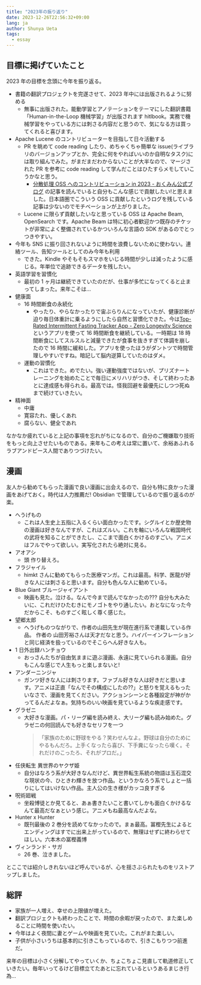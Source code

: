 ```yaml
---
title: "2023年の振り返り"
date: 2023-12-26T22:56:32+09:00
lang: ja
author: Shunya Ueta
tags:
  - essay
---
```


## 目標に掲げていたこと

2023 年の目標を念頭に今年を振り返る。

- 書籍の翻訳プロジェクトを完遂させて、2023 年中には出版されるように努める
  - 無事に出版された。能動学習とアノテーションをテーマにした翻訳書籍 「Human-in-the-Loop 機械学習」が出版されます hitlbook。実務で機械学習をやっている方には刺さる内容だと思うので、気になる方は買ってくれると喜びます。
- Apache Lucene のコントリビューターを目指して日々活動する
  - PR を眺めて code reading したり、めちゃくちゃ簡単な issue(ライブラリのバージョンアップとか、完全に何をやればいいのか自明なタスク)には取り組んでみた。がまだまだわからないことが大半なので、マージされた PR を参考に code reading して学んだことはひたすらメモしていこうかなと思う。
    - [分散処理 OSS へのコントリビューション in 2023 \- おくみん公式ブログ](https://blog.okumin.com/entry/2023/12/25/011606)
      の記事を読んでいると自分もこんな感じで貢献したい!と思えました。日本語圏でこういう OSS に貢献したというログを残している記事は少ないのでモチベーションが上がりました。
  - Lucene に限らず貢献したいなと思っている OSS は Apache Beam, OpenSearch です。Apache Beam は特に初心者歓迎かつ既存のチケットが非常によく整備されているかついろんな言語の SDK があるのでとっつきやすい。
- 今年も SNS に振り回されないように時間を浪費しないために使わない。連絡ツール、告知ツールとしてのみ今年も利用
  - できた。Kindle やそもそもスマホをいじる時間が少しは減ったように感じる。年単位で追跡できるデータを残したい。
- 英語学習を習慣化
  - 最初の 1 ヶ月は継続できていたのだが、仕事が多忙になってくると止まってしまった。来年こそは...
- 健康面
  - 16 時間断食の永続化
    - やったり、やらなかったりで宙ぶらりんになっていたが、健康診断が迫り毎日体重計に乗るようにしたら自然と習慣化できた。今は[Top\-Rated Intermittent Fasting Tracker App \- Zero Longevity Science](https://zerolongevity.com/) というアプリを使って 16 時間断食を継続している。一時期は 18 時間断食にしてスルスルと減量できたが食事を抜きすぎて体調を崩したので 16 時間に緩和した。アプリを使ったほうがダントツで時間管理しやすいですね。暗記して脳内逆算していたのはダメ。
  - 運動の習慣化
    - これはできた。めでたい。強い運動強度ではないが、プリズナートレーニングを始めたことで毎日にメリハリがつき、そして終わったあとに達成感も得られる。最高では。怪我回避を最優先にしつつ死ぬまで続けていきたい。
- 精神面
  - 中庸
  - 寛容たれ、優しくあれ
  - 腐らない、健全であれ

なかなか疲れていると上記の事項を忘れがちになるので、自分のご機嫌取り技術をもっと向上させたいものである。来年もこの考えは常に置いて、余裕あふれるラブアンドピース人間でありつづけたい。

## 漫画

友人から勧めてもらった漫画で良い漫画に出会えるので、自分も特に良かった漫画をあげておく。時代は人力推薦だ! Obsidian で管理しているので振り返るのが楽。

- へうげもの
  - これは人生史上五指に入るくらい面白かったです。シグルイとか歴史物の漫画は好きなんですが、これはズルい。これを軸にいろんな戦国時代の武将を知ることができたし、ここまで面白くかけるのすごい。アニメはフルでやって欲しい。実写化されたら絶対に見る。
- アオアシ
  - 頭 作り替えろ。
- フラジャイル
  - himkt さんに勧めてもらった医療マンガ。これは最高。科学、医龍が好きな人には刺さると思います。自分も色んな人に勧めている。
- Blue Giant ブルージャイアント
  - 映画も見た。泣ける。なんで今まで読んでなかったの??? 自分も大みたいに、これだけひたむきにモノゴトをやり通したい。おとなになった今だからこそ、ものすごく眩しく尊く感じた。
- 望郷太郎
  - へうげものつながりで、作者の山田先生が現在進行系で連載している作品。 作者の 山田芳裕さんは天才だなと思う。ハイパーインフレーション と同じ経済を扱っているのでそこらへん好きな人も。
- 1 日外出録ハンチョウ
  - おっさんたちが自由気ままに遊ぶ漫画、永遠に見ていられる漫画。自分もこんな感じで人生もっと楽しまないと!
- アンダーニンジャ
  - ガンツ好きな人には刺さります。ファブル好きな人は好きだと思います。アニメは正直「なんでその構成にしたの??」と怒りを覚えるもったいなさで、漫画を見てください。アクションシーンと各種設定が神がかってるんだよなぁ。気持ちのいい映画を見ているような疾走感です。
- グラゼニ
  - 大好きな漫画。パ・リーグ編を読み終え、大リーグ編も読み始めた。グラゼニの何回読んでも好きなセリフを一つ
    > 「家族のために野球をやる？笑わせんなよ。野球は自分のためにやるもんだろ。上手くなったら喜び、下手糞になったら嘆く。それだけのこったろ、それがプロだ。」
- 任侠転生 異世界のヤクザ姫
  - 自分はなろう系が大好きなんだけど、異世界転生系統の物語は玉石混交な現状の今、ひときわ輝きを放つ作品。というかなろう系でしょと一括りにしてはいけない作品。主人公の生き様がカッコ良すぎる
- 呪術廻戦
  - 坐殺博徒とか見てると、あぁ書きたいこと書いてしかも面白くかけるなんて最高だなぁという感じ。アニメもね最高なんだよな。
- Hunter x Hunter
  - 既刊最後の 2 巻分を読めてなかったので。まぁ最高。冨樫先生によるとエンディングはすでに出来上がっているので、無理はせずに終わらせてほしい。六本木の冨樫義博
- ヴィンランド・サガ
  - 26 巻、泣きました。

とここでは紹介しきれないほど呼んでいるが、心を揺さぶられたものをリストアップしました。

## 総評

- 家族が一人増え、幸せの上限値が増えた。
- 翻訳プロジェクトも終わったことで、時間の余暇が戻ったので、また楽しめることに時間を使いたい。
- 今年はよく夜間に妻とゲームや映画を見ていた。これがまた楽しい。
- 子供が小さいうちは基本的に引きこもっているので、引きこもりつつ前進だ。

来年の目標は小さく分解してやっていくか、ちょこちょこ見直して軌道修正していきたい。毎年いってるけど目標立てたあとに忘れているというあるまじき行為...
